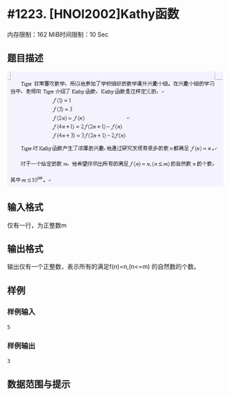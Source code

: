 # #1223. [HNOI2002]Kathy函数

内存限制：162 MiB时间限制：10 Sec

## 题目描述

![](images/1223.jpg)

## 输入格式

仅有一行，为正整数m

## 输出格式

输出仅有一个正整数，表示所有的满足f(n)=n,(n<=m) 的自然数的个数。

## 样例

### 样例输入

    
    5
    

### 样例输出

    
    3
    

## 数据范围与提示
